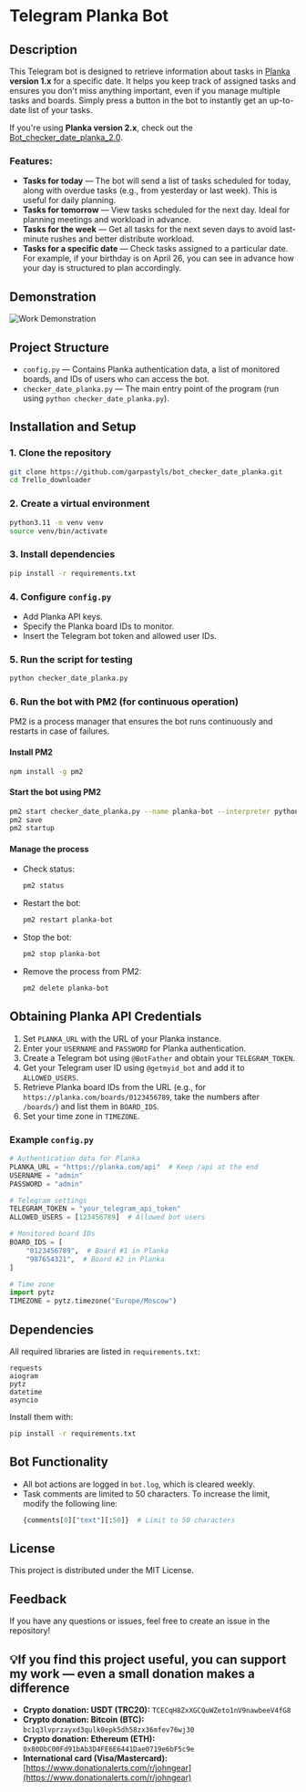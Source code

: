 # Telegram Planka Bot

## Description

This Telegram bot is designed to retrieve information about tasks in [Planka](https://github.com/plankanban/planka) **version 1.x** for a specific date. It helps you keep track of assigned tasks and ensures you don't miss anything important, even if you manage multiple tasks and boards. Simply press a button in the bot to instantly get an up-to-date list of your tasks.

If you're using **Planka version 2.x**, check out the [Bot_checker_date_planka_2.0](https://github.com/john-gear/bot_checker_date_planka_2.0).

### Features:

- **Tasks for today** — The bot will send a list of tasks scheduled for today, along with overdue tasks (e.g., from yesterday or last week). This is useful for daily planning.
- **Tasks for tomorrow** — View tasks scheduled for the next day. Ideal for planning meetings and workload in advance.
- **Tasks for the week** — Get all tasks for the next seven days to avoid last-minute rushes and better distribute workload.
- **Tasks for a specific date** — Check tasks assigned to a particular date. For example, if your birthday is on April 26, you can see in advance how your day is structured to plan accordingly.

## Demonstration
![Work Demonstration](https://github.com/garpastyls/bot_checker_date_planka/blob/main/work_demonstration.gif)

## Project Structure

- `config.py` — Contains Planka authentication data, a list of monitored boards, and IDs of users who can access the bot.
- `checker_date_planka.py` — The main entry point of the program (run using `python checker_date_planka.py`).

## Installation and Setup

### 1. Clone the repository

```bash
git clone https://github.com/garpastyls/bot_checker_date_planka.git
cd Trello_downloader
```

### 2. Create a virtual environment

```bash
python3.11 -m venv venv
source venv/bin/activate
```

### 3. Install dependencies

```bash
pip install -r requirements.txt
```

### 4. Configure `config.py`

- Add Planka API keys.
- Specify the Planka board IDs to monitor.
- Insert the Telegram bot token and allowed user IDs.

### 5. Run the script for testing

```bash
python checker_date_planka.py
```

### 6. Run the bot with PM2 (for continuous operation)

PM2 is a process manager that ensures the bot runs continuously and restarts in case of failures.

#### Install PM2

```bash
npm install -g pm2
```

#### Start the bot using PM2

```bash
pm2 start checker_date_planka.py --name planka-bot --interpreter python3.11
pm2 save
pm2 startup
```

#### Manage the process

- Check status:
  ```bash
  pm2 status
  ```
- Restart the bot:
  ```bash
  pm2 restart planka-bot
  ```
- Stop the bot:
  ```bash
  pm2 stop planka-bot
  ```
- Remove the process from PM2:
  ```bash
  pm2 delete planka-bot
  ```

## Obtaining Planka API Credentials

1. Set `PLANKA_URL` with the URL of your Planka instance.
2. Enter your `USERNAME` and `PASSWORD` for Planka authentication.
3. Create a Telegram bot using `@BotFather` and obtain your `TELEGRAM_TOKEN`.
4. Get your Telegram user ID using `@getmyid_bot` and add it to `ALLOWED_USERS`.
5. Retrieve Planka board IDs from the URL (e.g., for `https://planka.com/boards/0123456789`, take the numbers after `/boards/`) and list them in `BOARD_IDS`.
6. Set your time zone in `TIMEZONE`.

### Example `config.py`

```python
# Authentication data for Planka
PLANKA_URL = "https://planka.com/api"  # Keep /api at the end
USERNAME = "admin"
PASSWORD = "admin"

# Telegram settings
TELEGRAM_TOKEN = "your_telegram_api_token"
ALLOWED_USERS = [123456789]  # Allowed bot users

# Monitored board IDs
BOARD_IDS = [
    "0123456789",  # Board #1 in Planka
    "987654321",  # Board #2 in Planka
]

# Time zone
import pytz
TIMEZONE = pytz.timezone("Europe/Moscow")
```

## Dependencies

All required libraries are listed in `requirements.txt`:

```
requests
aiogram
pytz
datetime
asyncio
```

Install them with:

```bash
pip install -r requirements.txt
```

## Bot Functionality

- All bot actions are logged in `bot.log`, which is cleared weekly.
- Task comments are limited to 50 characters. To increase the limit, modify the following line:
  ```python
  {comments[0]["text"][:50]}  # Limit to 50 characters
  ```

## License

This project is distributed under the MIT License.

## Feedback

If you have any questions or issues, feel free to create an issue in the repository!

## 💡If you find this project useful, you can support my work — even a small donation makes a difference
- **Crypto donation: USDT (TRC20):** `TCECqH8ZxXGCQuWZeto1nV9nawbeeV4fG8`
- **Crypto donation: Bitcoin (BTC):** `bc1q3lvprzayxd3qulk0epk5dh58zx36mfev76wj30`
- **Crypto donation: Ethereum (ETH):** `0x80DbC00Fd91bAb3D4FE6E6441Dae0719e6bF5c9e`
- **International card (Visa/Mastercard):**  
[https://www.donationalerts.com/r/johngear](https://www.donationalerts.com/r/johngear)

